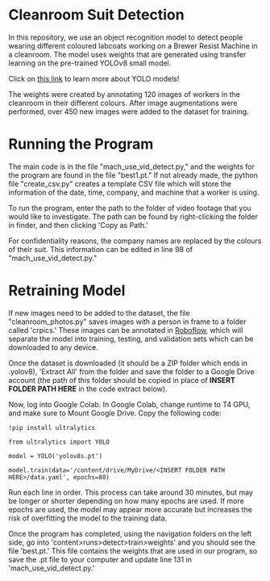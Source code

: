 # Cleanroom Suit Detection
In this repository, we use an object recognition model to detect people wearing different coloured labcoats 
working on a Brewer Resist Machine in a cleanroom. The model uses weights that are generated using transfer 
learning on the pre-trained YOLOv8 small model. 

Click on [this link](https://github.com/ultralytics/ultralytics) to learn more about YOLO models!

The weights were created by annotating 120 images of workers in the cleanroom in their different colours. 
After image augmentations were performed, over 450 new images were added to the dataset for training. 

# Running the Program
The main code is in the file "mach_use_vid_detect.py," and the weights for the program are found in the file "best1.pt." 
If not already made, the python file "create_csv.py" creates a template CSV file which will store the information
of the date, time, company, and machine that a worker is using. 

To run the program, enter the path to the folder of video footage that you would like to investigate. The path can be found
by right-clicking the folder in finder, and then clicking 'Copy as Path.'

For confidentiality reasons, the company names are replaced by the colours of their suit. This information can be edited
in line 98 of "mach_use_vid_detect.py."

# Retraining Model
If new images need to be added to the dataset, the file "cleanroom_photos.py" saves images with a person in frame to 
a folder called 'crpics.' These images can be annotated in [Roboflow](https://roboflow.com/), which will separate the model into training, testing,
and validation sets which can be downloaded to any device. 

Once the dataset is downloaded (it should be a ZIP folder which ends in .yolov8), 'Extract All' from the folder and save 
the folder to a Google Drive account (the path of this folder should be copied in place of **INSERT FOLDER PATH HERE** in the code 
extract below).

Now, log into Google Colab. In Google Colab, change runtime to T4 GPU, and make sure to Mount Google Drive. Copy the following code:
    
    !pip install ultralytics
    
    from ultralytics import YOLO

    model = YOLO('yolov8s.pt')

    model.train(data='/content/drive/MyDrive/<INSERT FOLDER PATH HERE>/data.yaml', epochs=80)

Run each line in order. This process can take around 30 minutes, but may be longer or shorter depending on how many epochs 
are used. If more epochs are used, the model may appear more accurate but increases the risk of overfitting the model to 
the training data. 

Once the program has completed, using the navigation folders on the left side, go into 'content>runs>detect>train>weights' and you 
should see the file 'best.pt.' This file contains the weights that are used in our program, so save the .pt file to your
computer and update line 131 in 'mach_use_vid_detect.py.'
